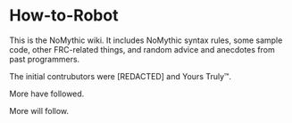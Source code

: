 # How-to-Robot
This is the NoMythic wiki. It includes NoMythic syntax rules, some sample code, other FRC-related things, and random advice and anecdotes from past programmers.

The initial contrubutors were [REDACTED] and Yours Truly™.

More have followed.

More will follow. 

